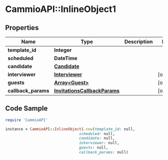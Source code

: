 # CammioAPI::InlineObject1

## Properties

Name | Type | Description | Notes
------------ | ------------- | ------------- | -------------
**template_id** | **Integer** |  | 
**scheduled** | **DateTime** |  | 
**candidate** | [**Candidate**](Candidate.md) |  | 
**interviewer** | [**Interviewer**](Interviewer.md) |  | [optional] 
**guests** | [**Array&lt;Guest&gt;**](Guest.md) |  | [optional] 
**callback_params** | [**InvitationsCallbackParams**](InvitationsCallbackParams.md) |  | [optional] 

## Code Sample

```ruby
require 'CammioAPI'

instance = CammioAPI::InlineObject1.new(template_id: null,
                                 scheduled: null,
                                 candidate: null,
                                 interviewer: null,
                                 guests: null,
                                 callback_params: null)
```


